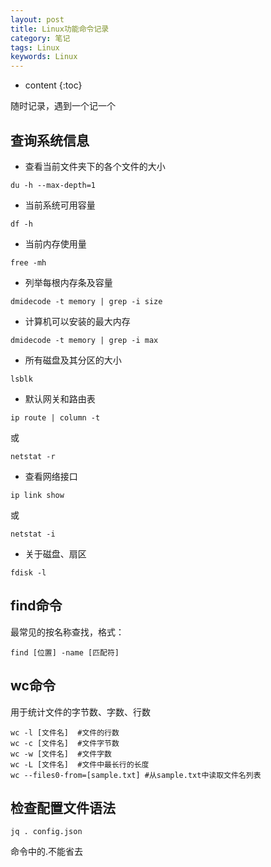 ```yaml
---
layout: post
title: Linux功能命令记录
category: 笔记
tags: Linux
keywords: Linux
---
```



* content
{:toc}

随时记录，遇到一个记一个
## 查询系统信息

- 查看当前文件夹下的各个文件的大小
```
du -h --max-depth=1
```

- 当前系统可用容量
```
df -h
```
- 当前内存使用量
```
free -mh
```

- 列举每根内存条及容量
```
dmidecode -t memory | grep -i size
```

- 计算机可以安装的最大内存
```
dmidecode -t memory | grep -i max
```

- 所有磁盘及其分区的大小
```
lsblk
```

- 默认网关和路由表
```
ip route | column -t
```
或
```
netstat -r
```

- 查看网络接口
```
ip link show
```
或
```
netstat -i
```

- 关于磁盘、扇区
```
fdisk -l
```

## find命令

最常见的按名称查找，格式：
```
find [位置] -name [匹配符]
```

## wc命令 
用于统计文件的字节数、字数、行数

```
wc -l [文件名]  #文件的行数
wc -c [文件名]  #文件字节数
wc -w [文件名]  #文件字数
wc -L [文件名]  #文件中最长行的长度
wc --files0-from=[sample.txt] #从sample.txt中读取文件名列表
```


## 检查配置文件语法 
```
jq . config.json
```
命令中的.不能省去

